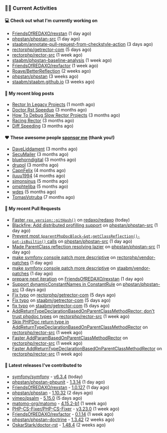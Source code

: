 ### 👨‍💻 Current Activities


#### 💻 Check out what I'm currently working on

- [FriendsOfREDAXO/rexstan](https://github.com/FriendsOfREDAXO/rexstan) (1 day ago)
- [phpstan/phpstan-src](https://github.com/phpstan/phpstan-src) (1 day ago)
- [staabm/annotate-pull-request-from-checkstyle-action](https://github.com/staabm/annotate-pull-request-from-checkstyle-action) (3 days ago)
- [rectorphp/getrector-com](https://github.com/rectorphp/getrector-com) (5 days ago)
- [rectorphp/rector-src](https://github.com/rectorphp/rector-src) (1 week ago)
- [staabm/phpstan-baseline-analysis](https://github.com/staabm/phpstan-baseline-analysis) (1 week ago)
- [FriendsOfREDAXO/rexfactor](https://github.com/FriendsOfREDAXO/rexfactor) (1 week ago)
- [Roave/BetterReflection](https://github.com/Roave/BetterReflection) (2 weeks ago)
- [phpstan/phpstan](https://github.com/phpstan/phpstan) (3 weeks ago)
- [staabm/staabm.github.io](https://github.com/staabm/staabm.github.io) (3 weeks ago)


#### 📜 My recent blog posts

- [Rector In Legacy Projects](https://staabm.github.io/2023/07/23/rector-in-legacy-projects.html) (1 month ago)
- [Doctor Rst Speedup](https://staabm.github.io/2023/05/18/doctor-rst-speedup.html) (3 months ago)
- [How To Debug Slow Rector Projects](https://staabm.github.io/2023/05/10/how-to-debug-slow-rector-projects.html) (3 months ago)
- [Racing Rector](https://staabm.github.io/2023/05/06/racing-rector.html) (3 months ago)
- [Diff Speeding](https://staabm.github.io/2023/05/01/diff-speeding.html) (3 months ago)


#### ❤️ These awesome people [sponsor me](https://github.com/sponsors/staabm) (thank you!)

- [DaveLiddament](https://github.com/DaveLiddament) (3 months ago)
- [SecuMailer](https://github.com/SecuMailer) (3 months ago)
- [bluehorndigital](https://github.com/bluehorndigital) (3 months ago)
- [drupol](https://github.com/drupol) (3 months ago)
- [CapnFelix](https://github.com/CapnFelix) (4 months ago)
- [iluuu1994](https://github.com/iluuu1994) (4 months ago)
- [simonsinus](https://github.com/simonsinus) (5 months ago)
- [omphteliba](https://github.com/omphteliba) (5 months ago)
- [wdes](https://github.com/wdes) (5 months ago)
- [TomasVotruba](https://github.com/TomasVotruba) (7 months ago)


#### 🔨 My recent Pull Requests

- [Faster `rex_version::gitHash()`](https://github.com/redaxo/redaxo/pull/5778) on [redaxo/redaxo](https://github.com/redaxo/redaxo) (today)
- [Blackfire: Add distributed profilling support](https://github.com/phpstan/phpstan-src/pull/2586) on [phpstan/phpstan-src](https://github.com/phpstan/phpstan-src) (1 day ago)
- [Prevent most `$parentPhpDocBlock-&gt;getClassReflection()-&gt;isBuiltin()` calls](https://github.com/phpstan/phpstan-src/pull/2585) on [phpstan/phpstan-src](https://github.com/phpstan/phpstan-src) (1 day ago)
- [Made ParentClass reflection resolving lazier](https://github.com/phpstan/phpstan-src/pull/2584) on [phpstan/phpstan-src](https://github.com/phpstan/phpstan-src) (1 day ago)
- [make symfony console patch more descriptive](https://github.com/rectorphp/vendor-patches/pull/3) on [rectorphp/vendor-patches](https://github.com/rectorphp/vendor-patches) (1 day ago)
- [make symfony console patch more descriptive](https://github.com/staabm/vendor-patches/pull/1) on [staabm/vendor-patches](https://github.com/staabm/vendor-patches) (1 day ago)
- [prepare next iteration](https://github.com/FriendsOfREDAXO/rexstan/pull/566) on [FriendsOfREDAXO/rexstan](https://github.com/FriendsOfREDAXO/rexstan) (1 day ago)
- [Support dynamicConstantNames in ConstantRule](https://github.com/phpstan/phpstan-src/pull/2581) on [phpstan/phpstan-src](https://github.com/phpstan/phpstan-src) (3 days ago)
- [Fix typo](https://github.com/rectorphp/getrector-com/pull/1590) on [rectorphp/getrector-com](https://github.com/rectorphp/getrector-com) (5 days ago)
- [Fix typo](https://github.com/staabm/getrector-com/pull/2) on [staabm/getrector-com](https://github.com/staabm/getrector-com) (5 days ago)
- [fix typo](https://github.com/staabm/getrector-com/pull/1) on [staabm/getrector-com](https://github.com/staabm/getrector-com) (5 days ago)
- [AddReturnTypeDeclarationBasedOnParentClassMethodRector: don&#39;t trust phpdoc types](https://github.com/rectorphp/rector-src/pull/4810) on [rectorphp/rector-src](https://github.com/rectorphp/rector-src) (1 week ago)
- [Skip PHPDoc return type in AddReturnTypeDeclarationBasedOnParentClassMethodRector](https://github.com/rectorphp/rector-src/pull/4809) on [rectorphp/rector-src](https://github.com/rectorphp/rector-src) (1 week ago)
- [Faster AddParamBasedOnParentClassMethodRector](https://github.com/rectorphp/rector-src/pull/4805) on [rectorphp/rector-src](https://github.com/rectorphp/rector-src) (1 week ago)
- [Faster AddReturnTypeDeclarationBasedOnParentClassMethodRector](https://github.com/rectorphp/rector-src/pull/4804) on [rectorphp/rector-src](https://github.com/rectorphp/rector-src) (1 week ago)


#### 🔭 Latest releases I've contributed to

- [symfony/symfony](https://github.com/symfony/symfony) - [v6.3.4](https://github.com/symfony/symfony/releases/tag/v6.3.4) (today)
- [phpstan/phpstan-phpunit](https://github.com/phpstan/phpstan-phpunit) - [1.3.14](https://github.com/phpstan/phpstan-phpunit/releases/tag/1.3.14) (1 day ago)
- [FriendsOfREDAXO/rexstan](https://github.com/FriendsOfREDAXO/rexstan) - [1.0.127](https://github.com/FriendsOfREDAXO/rexstan/releases/tag/1.0.127) (1 day ago)
- [phpstan/phpstan](https://github.com/phpstan/phpstan) - [1.10.32](https://github.com/phpstan/phpstan/releases/tag/1.10.32) (2 days ago)
- [vimeo/psalm](https://github.com/vimeo/psalm) - [5.15.0](https://github.com/vimeo/psalm/releases/tag/5.15.0) (5 days ago)
- [matomo-org/matomo](https://github.com/matomo-org/matomo) - [4.15.2-b1](https://github.com/matomo-org/matomo/releases/tag/4.15.2-b1) (1 week ago)
- [PHP-CS-Fixer/PHP-CS-Fixer](https://github.com/PHP-CS-Fixer/PHP-CS-Fixer) - [v3.23.0](https://github.com/PHP-CS-Fixer/PHP-CS-Fixer/releases/tag/v3.23.0) (1 week ago)
- [FriendsOfREDAXO/rexfactor](https://github.com/FriendsOfREDAXO/rexfactor) - [0.1.14](https://github.com/FriendsOfREDAXO/rexfactor/releases/tag/0.1.14) (1 week ago)
- [phpstan/phpstan-doctrine](https://github.com/phpstan/phpstan-doctrine) - [1.3.42](https://github.com/phpstan/phpstan-doctrine/releases/tag/1.3.42) (2 weeks ago)
- [OskarStark/doctor-rst](https://github.com/OskarStark/doctor-rst) - [1.48.4](https://github.com/OskarStark/doctor-rst/releases/tag/1.48.4) (2 weeks ago)
